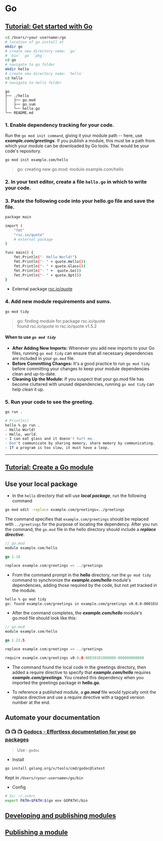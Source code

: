 # Go  

## [Tutorial: Get started with Go](https://go.dev/doc/tutorial/getting-started)  

```bash
cd /Users/<your username>/go
# location of go install at
mkdir go
# create new directory name: `go`
# `bin` `go` `pkg`
cd go
# navigate to go folder
mkdir hello
# create new directory name: `hello`
cd hello
# navigate to hello folder
```  
```plaintext
go
├── ./hello
│   ├── go.mod
│   ├── go.sum
│   └── hello.go
└── README.md
``` 
### 1. Enable dependency tracking for your code.  
Run the `go mod init command`, giving it your module path -- here, use ***example.com/greetings***. If you publish a module, this must be a path from which your module can be downloaded by Go tools. That would be your code's repository. 
```bash
go mod init example.com/hello
```  
> go: creating new go.mod: module example.com/hello  

### 2. In your text editor, create a file `hello.go` in which to write your code.  
### 3. Paste the following code into your hello.go file and save the file.  
```bash
package main

import (
	"fmt"
	"rsc.io/quote"
    # external package
)

func main() {
	fmt.Println("- Hello World!")
	fmt.Println("- " + quote.Hello())
	fmt.Println("- " + quote.Glass())
	fmt.Println("- " +  quote.Go())
	fmt.Println("- " + quote.Opt())
}
```  
- External package [rsc.io/quote](https://pkg.go.dev/rsc.io/quote)  

### 4. Add new module requirements and sums.  
```bash
go mod tidy
```  
> go: finding module for package rsc.io/quote  
> found rsc.io/quote in rsc.io/quote v1.5.2  

#### **When to use** ***`go mod tidy`***  
- **After Adding New Imports:** Whenever you add new imports to your Go files, running `go mod tidy` can ensure that all necessary dependencies are included in your `go.mod` file.  
- **Before Committing Changes:** It's a good practice to run `go mod tidy` before committing your changes to keep your module dependencies clean and up-to-date.  
- **Cleaning Up the Module:** If you suspect that your go.mod file has become cluttered with unused dependencies, running `go mod tidy` can help clean it up.

### 5. Run your code to see the greeting.  
```bash
go run .
```   

```bash
# Println()
hello % go run .
- Hello World!
- Hello, world.
- I can eat glass and it doesn't hurt me.
- Don't communicate by sharing memory, share memory by communicating.
- If a program is too slow, it must have a loop.
```  
---  

## [Tutorial: Create a Go module](https://go.dev/doc/tutorial/create-module)  

##  **Use your local package** 
- In the `hello` directory that will use ***local package***, run the following command
```bash
go mod edit -replace example.com/greetings=../greetings
```  
The command specifies that `example.com/greetings` should be replaced with `../greetings` for the purpose of locating the dependency. After you run the command, the `go.mod` file in the hello directory should include a ***replace directive***:   

```go
// go.mod
module example.com/hello

go 1.16

replace example.com/greetings => ../greetings
```  

- From the command prompt in the **hello** directory, run the `go mod tidy` command to synchronize the ***example.com/hello*** module's dependencies, adding those required by the code, but not yet tracked in the module.  

```bash
hello % go mod tidy
go: found example.com/greetings in example.com/greetings v0.0.0-00010101000000-000000000000 
```  

- After the command completes, the ***example.com/hello*** module's go.mod file should look like this:  

```go
// go.mod
module example.com/hello

go 1.22.5

replace example.com/greetings => ../greetings

require example.com/greetings v0.0.0-00010101000000-000000000000
```  

- The command found the local code in the greetings directory, then added a require directive to specify that ***example.com/hello*** requires ***example.com/greetings***. You created this dependency when you imported the greetings package in **hello.go**.  

- To reference a published module, a ***go.mod*** file would typically omit the replace directive and use a require directive with a tagged version number at the end.  


## Automate your documentation  
### 📺 📺 📺 [Godocs - Effortless documentation for your go packages](https://www.youtube.com/watch?v=80VT3xexcWs)  

> Use : `godoc`  

- Install  
```bash
go install golang.org/x/tools/cmd/godoc@latest
```  

Kept in `/Users/<your-username>/go/bin`  

- Config
```bash
# In: ~/.zshrc  
export PATH=$PATH:$(go env GOPATH)/bin
```  

## [Developing and publishing modules](https://go.dev/doc/modules/developing)  


## [Publishing a module](https://go.dev/doc/modules/publishing)  


